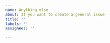 ```yaml
---
name: Anything else
about: If you want to create a general issue
title: ''
labels: ''
assignees: ''

---
```



